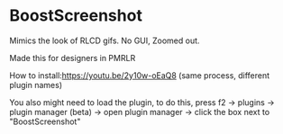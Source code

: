 # BoostScreenshot
Mimics the look of RLCD gifs. No GUI, Zoomed out. 

Made this for designers in PMRLR

How to install:https://youtu.be/2y10w-oEaQ8 (same process, different plugin names) 

You also might need to load the plugin, to do this, press f2 -> plugins -> plugin manager (beta) -> open plugin manager -> click the box next to "BoostScreenshot"

